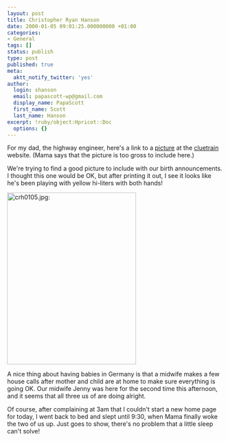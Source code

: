 ```yaml
---
layout: post
title: Christopher Ryan Hanson
date: 2000-01-05 09:01:25.000000000 +01:00
categories:
- General
tags: []
status: publish
type: post
published: true
meta:
  aktt_notify_twitter: 'yes'
author:
  login: shanson
  email: papascott-wp@gmail.com
  display_name: PapaScott
  first_name: Scott
  last_name: Hanson
excerpt: !ruby/object:Hpricot::Doc
  options: {}
---
```

<p>For my dad, the highway engineer, here's a link to a <a href="http://weblogs.userland.com/cluetrain/picture$13" target="_blank">picture</a> at the <a href="http://weblogs.userland.com/cluetrain/clues">cluetrain</a> website. (Mama says that the picture is too gross to include here.)</p>
<p>We're trying to find a good picture to include with our birth announcements. I thought this one would be OK, but after printing it out, I see it looks like he's been playing with yellow hi-liters with both hands!</p>
<p><img src="https://www.papascott.de/wordpress/wp-content/uploads/2000/01/crh0105.jpg" height="400" width="300" border="0" alt="crh0105.jpg: " /></p>
<p>A nice thing about having babies in Germany is that a midwife makes a few house calls after mother and child are at home to make sure everything is going OK. Our midwife Jenny was here for the second time this afternoon, and it seems that all three us of are doing alright.</p>
<p>Of course, after complaining at 3am that I couldn't start a new home page for today, I went back to bed and slept until 9:30, when Mama finally woke the two of us up. Just goes to show, there's no problem that a little sleep can't solve!</p>

